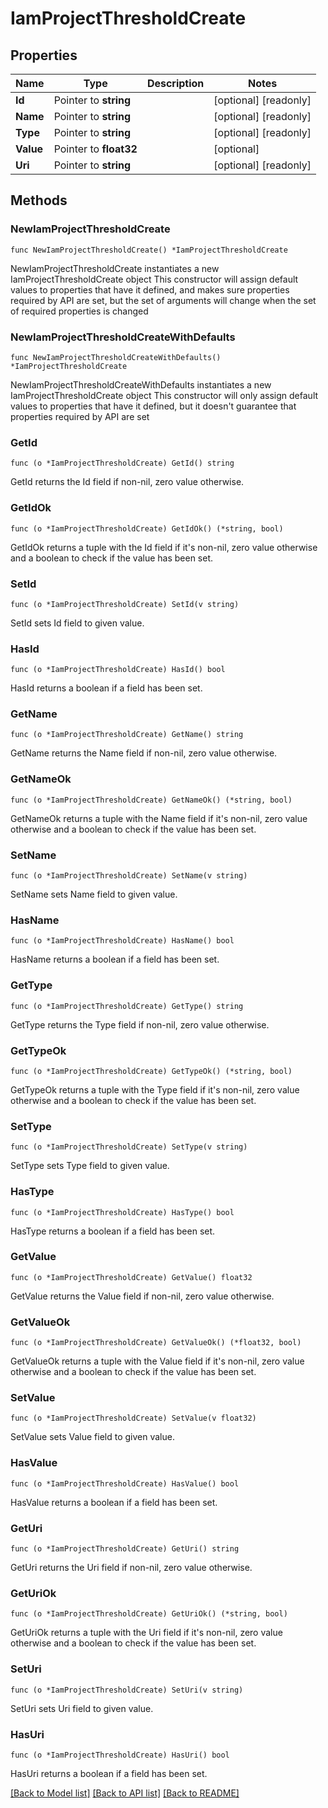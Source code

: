 # IamProjectThresholdCreate

## Properties

Name | Type | Description | Notes
------------ | ------------- | ------------- | -------------
**Id** | Pointer to **string** |  | [optional] [readonly] 
**Name** | Pointer to **string** |  | [optional] [readonly] 
**Type** | Pointer to **string** |  | [optional] [readonly] 
**Value** | Pointer to **float32** |  | [optional] 
**Uri** | Pointer to **string** |  | [optional] [readonly] 

## Methods

### NewIamProjectThresholdCreate

`func NewIamProjectThresholdCreate() *IamProjectThresholdCreate`

NewIamProjectThresholdCreate instantiates a new IamProjectThresholdCreate object
This constructor will assign default values to properties that have it defined,
and makes sure properties required by API are set, but the set of arguments
will change when the set of required properties is changed

### NewIamProjectThresholdCreateWithDefaults

`func NewIamProjectThresholdCreateWithDefaults() *IamProjectThresholdCreate`

NewIamProjectThresholdCreateWithDefaults instantiates a new IamProjectThresholdCreate object
This constructor will only assign default values to properties that have it defined,
but it doesn't guarantee that properties required by API are set

### GetId

`func (o *IamProjectThresholdCreate) GetId() string`

GetId returns the Id field if non-nil, zero value otherwise.

### GetIdOk

`func (o *IamProjectThresholdCreate) GetIdOk() (*string, bool)`

GetIdOk returns a tuple with the Id field if it's non-nil, zero value otherwise
and a boolean to check if the value has been set.

### SetId

`func (o *IamProjectThresholdCreate) SetId(v string)`

SetId sets Id field to given value.

### HasId

`func (o *IamProjectThresholdCreate) HasId() bool`

HasId returns a boolean if a field has been set.

### GetName

`func (o *IamProjectThresholdCreate) GetName() string`

GetName returns the Name field if non-nil, zero value otherwise.

### GetNameOk

`func (o *IamProjectThresholdCreate) GetNameOk() (*string, bool)`

GetNameOk returns a tuple with the Name field if it's non-nil, zero value otherwise
and a boolean to check if the value has been set.

### SetName

`func (o *IamProjectThresholdCreate) SetName(v string)`

SetName sets Name field to given value.

### HasName

`func (o *IamProjectThresholdCreate) HasName() bool`

HasName returns a boolean if a field has been set.

### GetType

`func (o *IamProjectThresholdCreate) GetType() string`

GetType returns the Type field if non-nil, zero value otherwise.

### GetTypeOk

`func (o *IamProjectThresholdCreate) GetTypeOk() (*string, bool)`

GetTypeOk returns a tuple with the Type field if it's non-nil, zero value otherwise
and a boolean to check if the value has been set.

### SetType

`func (o *IamProjectThresholdCreate) SetType(v string)`

SetType sets Type field to given value.

### HasType

`func (o *IamProjectThresholdCreate) HasType() bool`

HasType returns a boolean if a field has been set.

### GetValue

`func (o *IamProjectThresholdCreate) GetValue() float32`

GetValue returns the Value field if non-nil, zero value otherwise.

### GetValueOk

`func (o *IamProjectThresholdCreate) GetValueOk() (*float32, bool)`

GetValueOk returns a tuple with the Value field if it's non-nil, zero value otherwise
and a boolean to check if the value has been set.

### SetValue

`func (o *IamProjectThresholdCreate) SetValue(v float32)`

SetValue sets Value field to given value.

### HasValue

`func (o *IamProjectThresholdCreate) HasValue() bool`

HasValue returns a boolean if a field has been set.

### GetUri

`func (o *IamProjectThresholdCreate) GetUri() string`

GetUri returns the Uri field if non-nil, zero value otherwise.

### GetUriOk

`func (o *IamProjectThresholdCreate) GetUriOk() (*string, bool)`

GetUriOk returns a tuple with the Uri field if it's non-nil, zero value otherwise
and a boolean to check if the value has been set.

### SetUri

`func (o *IamProjectThresholdCreate) SetUri(v string)`

SetUri sets Uri field to given value.

### HasUri

`func (o *IamProjectThresholdCreate) HasUri() bool`

HasUri returns a boolean if a field has been set.


[[Back to Model list]](../README.md#documentation-for-models) [[Back to API list]](../README.md#documentation-for-api-endpoints) [[Back to README]](../README.md)


